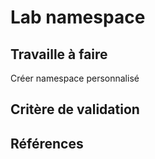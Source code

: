 #  Lab namespace 


## Travaille à faire

Créer namespace personnalisé



## Critère de validation



## Références 





